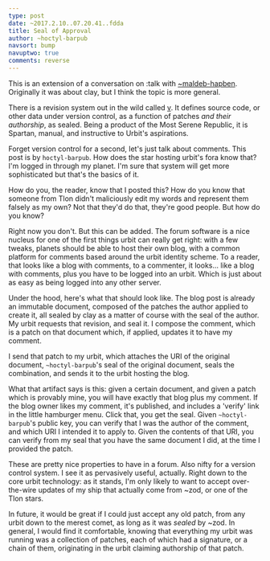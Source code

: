```yaml
---
type: post
date: ~2017.2.10..07.20.41..fdda
title: Seal of Approval
author: ~hoctyl-barpub
navsort: bump
navuptwo: true
comments: reverse
---
```


This is an extension of a conversation on :talk with [~maldeb-hapben](maldeb-hapben.urbit.org). Originally it was about clay, but I think the topic is more general.

There is a revision system out in the wild called [v](http://www.loper-os.org/?p=1545). It defines source code, or other data under version control, as a function of patches *and their authorship*, as sealed. Being a product of the Most Serene Republic, it is Spartan, manual, and instructive to Urbit's aspirations. 

Forget version control for a second, let's just talk about comments. This post is by `hoctyl-barpub`. How does the star hosting urbit's fora know that? I'm logged in through my planet. I'm sure that system will get more sophisticated but that's the basics of it. 

How do you, the reader, know that I posted this? How do you know that someone from Tlon didn't maliciously edit my words and represent them falsely as my own? Not that they'd do that, they're good people. But how do you know?

Right now you don't. But this can be added. The forum software is a nice nucleus for one of the first things urbit can really get right: with a few tweaks, planets should be able to host their own blog, with a common platform for comments based around the urbit identity scheme. To a reader, that looks like a blog with comments, to a commenter, it looks... like a blog with comments, plus you have to be logged into an urbit. Which is just about as easy as being logged into any other server. 

Under the hood, here's what that should look like. The blog post is already an immutable document, composed of the patches the author applied to create it, all sealed by clay as a matter of course with the seal of the author. My urbit requests that revision, and seal it. I compose the comment, which is a patch on that document which, if applied, updates it to have my comment.

I send that patch to my urbit, which attaches the URI of the original document, `~hoctyl-barpub`'s seal of the original document, seals the combination, and sends it to the urbit hosting the blog. 

What that artifact says is this: given a certain document, and given a patch which is provably mine, you will have exactly that blog plus my comment. If the blog owner likes my comment, it's published, and includes a 'verify' link in the little hamburger menu. Click that, you get the seal. Given `~hoctyl-barpub`'s public key, you can verify that I was the author of the comment, and which URI I intended it to apply to. Given the contents of that URI, you can verify from my seal that you have the same document I did, at the time I provided the patch. 

These are pretty nice properties to have in a forum. Also nifty for a version control system. I see it as pervasively useful, actually. Right down to the core urbit technology: as it stands, I'm only likely to want to accept over-the-wire updates of my ship that actually come from ~zod, or one of the Tlon stars. 

In future, it would be great if I could just accept any old patch, from any urbit down to the merest comet, as long as it was *sealed* by ~zod. In general, I would find it comfortable, knowing that everything my urbit was running was a collection of patches, each of which had a signature, or a chain of them, originating in the urbit claiming authorship of that patch. 